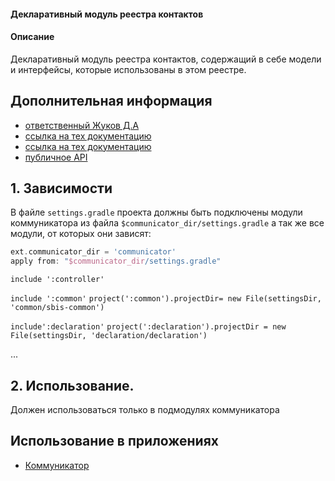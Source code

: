 #### Декларативный модуль реестра контактов

#### Описание
Декларативный модуль реестра контактов, содержащий в себе модели и интерфейсы, которые использованы в этом реестре.

## Дополнительная информация

- [ответственный Жуков Д.А](https://online.sbis.ru/person/6148dfb3-2e78-4328-89f3-6cff9625ceae)
- [ссылка на тех документацию](https://online.sbis.ru/shared/disk/26577907-852b-4c0a-92b2-c34f003a71ed)
- [ссылка на тех документацию](https://online.sbis.ru/shared/disk/df217e22-4927-4a1c-b74a-7a1c6d494b83)
- [публичное API](https://online.sbis.ru/shared/disk/9668b93e-44dd-4fff-a9eb-d01c4eb5b4a9)

## 1. Зависимости
В файле `settings.gradle` проекта должны быть подключены модули коммуникатора из 
файла `$communicator_dir/settings.gradle` а так же все модули, от которых они зависят:

``` groovy
ext.communicator_dir = 'communicator'
apply from: "$communicator_dir/settings.gradle"
```

`include ':controller'`

`include ':common'`
`project(':common').projectDir= new File(settingsDir, 'common/sbis-common')`

`include':declaration'`
`project(':declaration').projectDir = new File(settingsDir, 'declaration/declaration')`

...

## 2. Использование.
Должен использоваться только в подмодулях коммуникатора

## Использование в приложениях
- [Коммуникатор](https://git.sbis.ru/mobileworkspace/apps/droid/communicator)